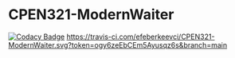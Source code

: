 # CPEN321-ModernWaiter
[![Codacy Badge](https://app.codacy.com/project/badge/Grade/439e3b91bbfe4d48bbbe2a8963129a19)](https://www.codacy.com?utm_source=github.com&amp;utm_medium=referral&amp;utm_content=efeberkeevci/CPEN321-ModernWaiter&amp;utm_campaign=Badge_Grade)
https://travis-ci.com/efeberkeevci/CPEN321-ModernWaiter.svg?token=ogy6zeEbCEm5Ayusqz6s&branch=main
